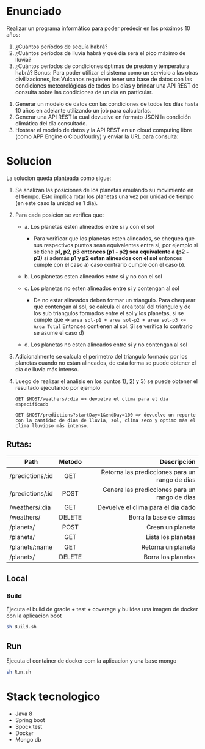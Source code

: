 # Enunciado 

Realizar un programa informático para poder predecir en los próximos 10 años:
1. ¿Cuántos períodos de sequía habrá?
2. ¿Cuántos períodos de lluvia habrá y qué día será el pico máximo de lluvia?
3. ¿Cuántos períodos de condiciones óptimas de presión y temperatura habrá?
Bonus:
Para poder utilizar el sistema como un servicio a las otras civilizaciones, los Vulcanos requieren
tener una base de datos con las condiciones meteorológicas de todos los días y brindar una API
REST de consulta sobre las condiciones de un día en particular.
1) Generar un modelo de datos con las condiciones de todos los días hasta 10 años en adelante
utilizando un job para calcularlas.
2) Generar una API REST la cual devuelve en formato JSON la condición climática del día
consultado.
3) Hostear el modelo de datos y la API REST en un cloud computing libre (como APP Engine o
Cloudfoudry) y enviar la URL para consulta:

# Solucion

La solucion queda planteada como sigue:

1. Se analizan las posiciones de los planetas emulando su movimiento en el tiempo. Esto implica rotar los planetas una vez por unidad de tiempo (en este caso la unidad es 1 día).
2. Para cada posicion se verifica que:
    - a. Los planetas esten alineados entre si y con el sol
        - Para verificar que los planetas esten alineados, se chequea que sus respectivos puntos sean equivalentes entre si, por ejemplo si se tiene **p1, p2, p3 entonces (p1 - p2) sea equivalente a (p2 - p3)** si además **p1 y p2 estan alineados con el sol** entonces cumple con el caso a) caso contrario cumple con el caso b).
    - b. Los planetas esten alineados entre si y no con el sol
    - c. Los planetas no esten alineados entre si y contengan al sol
        -  De no estar alineados deben formar un triangulo. Para chequear que contengan al sol, se calcula el area total del triangulo y de los sub triangulos formados entre el sol y los planetas, si se cumple que => 
          `area sol-p1 + area sol-p2 + area sol-p3 <= Area Total`
           Entonces contienen al sol. Si se verifica lo contrario se asume el caso d)    
           
    - d. Los planetas no esten alineados entre si y no contengan al sol
3. Adicionalmente se calcula el perimetro del triangulo formado por los planetas cuando no estan alineados, de esta forma se puede obtener el día de lluvia más intenso.
4. Luego de realizar el analisis en los puntos 1), 2) y 3) se puede obtener el resultado ejecutando por ejemplo 

    `GET $HOST/weathers/:dia => devuelve el clima para el dia especificado`
    
    `GET $HOST/predictions?startDay=1&endDay=100 => devuelve un reporte con la cantidad de dias de lluvia, sol, clima seco y optimo más el clima lluvioso más intenso.`


## Rutas:

| Path        | Metodo          | Descripción      |
| ------------- |:-------------:| ---------:|
| /predictions/:id | GET | Retorna las predicciones para un rango de dias |
| /predictions/:id | POST | Genera las predicciones para un rango de dias |
| /weathers/:dia | GET | Devuelve el clima para el dia dado |
| /weathers/ | DELETE | Borra la base de climas |
| /planets/  | POST | Crean un planeta |
| /planets/  | GET | Lista los planetas |
| /planets/:name | GET | Retorna un planeta |
| /planets/ | DELETE | Borra los planetas |



## Local
### Build

Ejecuta el build de gradle + test + coverage y buildea una imagen de docker con la aplicacion boot

```bash
sh Build.sh
```

## Run

Ejecuta el container de docker com la aplicacion y una base mongo

```bash
sh Run.sh
```

# Stack tecnologico

* Java 8
* Spring boot
* Spock test
* Docker
* Mongo db
